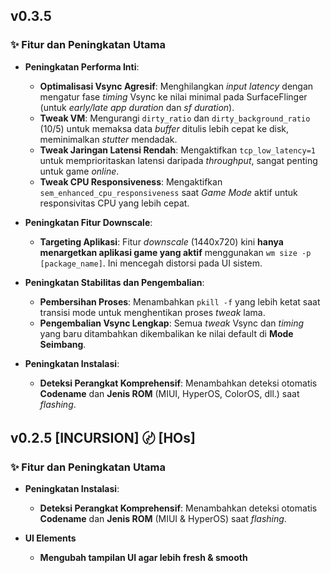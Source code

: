 ## v0.3.5

### ✨ Fitur dan Peningkatan Utama

* **Peningkatan Performa Inti**:
    * **Optimalisasi Vsync Agresif**: Menghilangkan *input latency* dengan mengatur fase *timing* Vsync ke nilai minimal pada SurfaceFlinger (untuk *early/late app duration* dan *sf duration*).
    * **Tweak VM**: Mengurangi `dirty_ratio` dan `dirty_background_ratio` (10/5) untuk memaksa data *buffer* ditulis lebih cepat ke disk, meminimalkan *stutter* mendadak.
    * **Tweak Jaringan Latensi Rendah**: Mengaktifkan `tcp_low_latency=1` untuk memprioritaskan latensi daripada *throughput*, sangat penting untuk game *online*.
    * **Tweak CPU Responsiveness**: Mengaktifkan `sem_enhanced_cpu_responsiveness` saat *Game Mode* aktif untuk responsivitas CPU yang lebih cepat.

* **Peningkatan Fitur Downscale**:
    * **Targeting Aplikasi**: Fitur *downscale* (1440x720) kini **hanya menargetkan aplikasi game yang aktif** menggunakan `wm size -p [package_name]`. Ini mencegah distorsi pada UI sistem.

* **Peningkatan Stabilitas dan Pengembalian**:
    * **Pembersihan Proses**: Menambahkan `pkill -f` yang lebih ketat saat transisi mode untuk menghentikan proses *tweak* lama.
    * **Pengembalian Vsync Lengkap**: Semua *tweak* Vsync dan *timing* yang baru ditambahkan dikembalikan ke nilai default di **Mode Seimbang**.

* **Peningkatan Instalasi**:
    * **Deteksi Perangkat Komprehensif**: Menambahkan deteksi otomatis **Codename** dan **Jenis ROM** (MIUI, HyperOS, ColorOS, dll.) saat *flashing*.


## v0.2.5 [INCURSION] 〄 [HOs]

### ✨ Fitur dan Peningkatan Utama

* **Peningkatan Instalasi**:
    * **Deteksi Perangkat Komprehensif**: Menambahkan deteksi otomatis **Codename** dan **Jenis ROM** (MIUI & HyperOS) saat *flashing*.

* **UI Elements**
    * **Mengubah tampilan UI agar lebih** **fresh & smooth**
